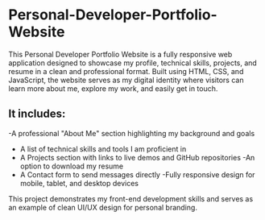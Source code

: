 # Personal-Developer-Portfolio-Website
This Personal Developer Portfolio Website is a fully responsive web application designed to showcase my profile, technical skills, projects, and resume in a clean and professional format. Built using HTML, CSS, and JavaScript, the website serves as my digital identity where visitors can learn more about me, explore my work, and easily get in touch.

## It includes:
 -A professional "About Me" section highlighting my background and goals
 - A list of technical skills and tools I am proficient in
 - A Projects section with links to live demos and GitHub repositories
  -An option to download my resume
 - A Contact form to send messages directly
  -Fully responsive design for mobile, tablet, and desktop devices
   
  This project demonstrates my front-end development skills and serves as an example of clean UI/UX design for personal branding.

